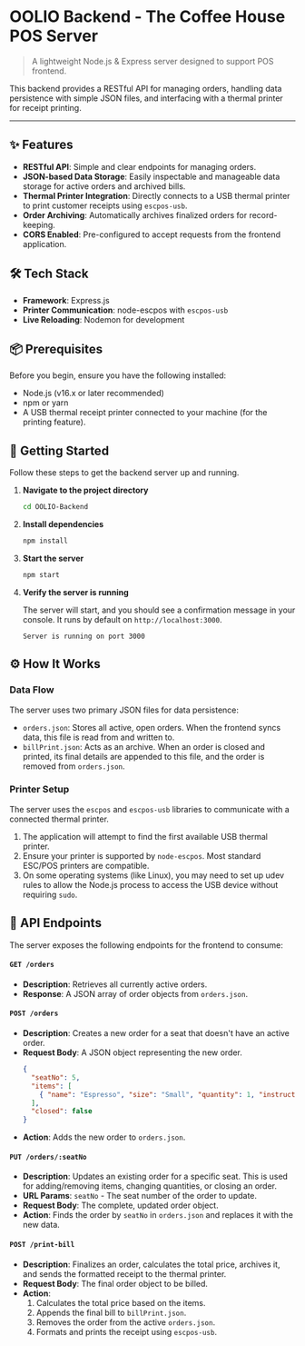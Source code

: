 # OOLIO Backend - The Coffee House POS Server

> A lightweight Node.js & Express server designed to support POS frontend.

This backend provides a RESTful API for managing orders, handling data persistence with simple JSON files, and interfacing with a thermal printer for receipt printing.

---

## ✨ Features

- **RESTful API**: Simple and clear endpoints for managing orders.
- **JSON-based Data Storage**: Easily inspectable and manageable data storage for active orders and archived bills.
- **Thermal Printer Integration**: Directly connects to a USB thermal printer to print customer receipts using `escpos-usb`.
- **Order Archiving**: Automatically archives finalized orders for record-keeping.
- **CORS Enabled**: Pre-configured to accept requests from the frontend application.

## 🛠️ Tech Stack

- **Framework**: Express.js
- **Printer Communication**: node-escpos with `escpos-usb`
- **Live Reloading**: Nodemon for development

## 📦 Prerequisites

Before you begin, ensure you have the following installed:

- Node.js (v16.x or later recommended)
- npm or yarn
- A USB thermal receipt printer connected to your machine (for the printing feature).

## 🚀 Getting Started

Follow these steps to get the backend server up and running.

1.  **Navigate to the project directory**

    ```bash
    cd OOLIO-Backend
    ```

2.  **Install dependencies**

    ```bash
    npm install
    ```

3.  **Start the server**

    ```bash
    npm start
    ```

4.  **Verify the server is running**

    The server will start, and you should see a confirmation message in your console. It runs by default on `http://localhost:3000`.

    ```
    Server is running on port 3000
    ```

## ⚙️ How It Works

### Data Flow

The server uses two primary JSON files for data persistence:

- `orders.json`: Stores all active, open orders. When the frontend syncs data, this file is read from and written to.
- `billPrint.json`: Acts as an archive. When an order is closed and printed, its final details are appended to this file, and the order is removed from `orders.json`.

### Printer Setup

The server uses the `escpos` and `escpos-usb` libraries to communicate with a connected thermal printer.

1.  The application will attempt to find the first available USB thermal printer.
2.  Ensure your printer is supported by `node-escpos`. Most standard ESC/POS printers are compatible.
3.  On some operating systems (like Linux), you may need to set up udev rules to allow the Node.js process to access the USB device without requiring `sudo`.

## 📝 API Endpoints

The server exposes the following endpoints for the frontend to consume:

#### `GET /orders`

- **Description**: Retrieves all currently active orders.
- **Response**: A JSON array of order objects from `orders.json`.

#### `POST /orders`

- **Description**: Creates a new order for a seat that doesn't have an active order.
- **Request Body**: A JSON object representing the new order.
  ```json
  {
    "seatNo": 5,
    "items": [
      { "name": "Espresso", "size": "Small", "quantity": 1, "instructions": "" }
    ],
    "closed": false
  }
  ```
- **Action**: Adds the new order to `orders.json`.

#### `PUT /orders/:seatNo`

- **Description**: Updates an existing order for a specific seat. This is used for adding/removing items, changing quantities, or closing an order.
- **URL Params**: `seatNo` - The seat number of the order to update.
- **Request Body**: The complete, updated order object.
- **Action**: Finds the order by `seatNo` in `orders.json` and replaces it with the new data.

#### `POST /print-bill`

- **Description**: Finalizes an order, calculates the total price, archives it, and sends the formatted receipt to the thermal printer.
- **Request Body**: The final order object to be billed.
- **Action**:
  1.  Calculates the total price based on the items.
  2.  Appends the final bill to `billPrint.json`.
  3.  Removes the order from the active `orders.json`.
  4.  Formats and prints the receipt using `escpos-usb`.

